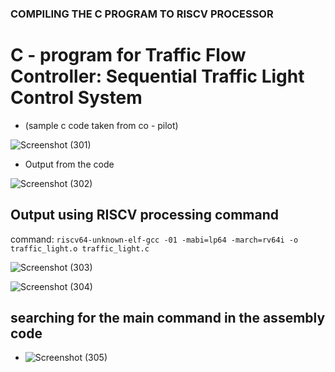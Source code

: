 ### COMPILING THE C PROGRAM TO RISCV PROCESSOR

# C - program for Traffic Flow Controller: Sequential Traffic Light Control System
- (sample c code taken from co - pilot)

![Screenshot (301)](https://github.com/banushrees/VSD-project/assets/105593083/0d509c2f-2341-4f97-a8c4-6e517a5bdd1f)

- Output from the code
  
![Screenshot (302)](https://github.com/banushrees/VSD-project/assets/105593083/36e4669b-ff6b-41a3-8791-b6a8fb1c7681)

## Output using RISCV processing command
command: `riscv64-unknown-elf-gcc -01 -mabi=lp64 -march=rv64i -o traffic_light.o traffic_light.c`


![Screenshot (303)](https://github.com/banushrees/VSD-project/assets/105593083/8e507568-b41d-4585-9828-239085ab590f)




![Screenshot (304)](https://github.com/banushrees/VSD-project/assets/105593083/30f4d806-5e9b-4015-9476-e74f6ea5723d)

## searching for the main command in the assembly code
  
- ![Screenshot (305)](https://github.com/banushrees/VSD-project/assets/105593083/5a19b811-c8c4-4b76-8c08-e628d994d894)

  
